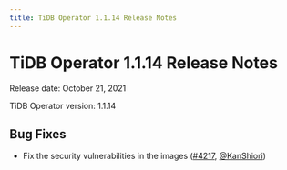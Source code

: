 ```yaml
---
title: TiDB Operator 1.1.14 Release Notes
---
```


# TiDB Operator 1.1.14 Release Notes

Release date: October 21, 2021

TiDB Operator version: 1.1.14

## Bug Fixes

- Fix the security vulnerabilities in the images ([#4217](https://github.com/pingcap/tidb-operator/pull/4217), [@KanShiori](https://github.com/KanShiori))
